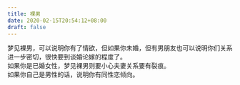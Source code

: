 ```yaml
---
title: 裸男
date: 2020-02-15T20:54:12+08:00
draft: false
---
```


梦见裸男，可以说明你有了情欲，但如果你未婚，但有男朋友也可以说明你们关系进一步密切，很快要到谈婚论嫁的程度了。<br>
如果你是已婚女性，梦见裸男则要小心夫妻关系要有裂痕。<br>
如果你自己是男性的话，说明你有同性恋倾向。<br>
